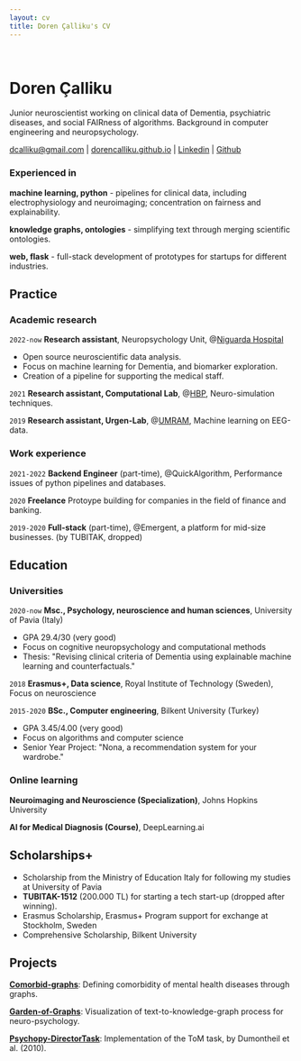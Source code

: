 ```yaml
---
layout: cv
title: Doren Çalliku's CV
---
```

<br>

# Doren Çalliku

Junior neuroscientist working on clinical data of Dementia, psychiatric diseases, and social FAIRness of algorithms. Background in computer engineering and neuropsychology. 

<div id="webaddress">
<a href="mailto:dcalliku@gmail.com">dcalliku@gmail.com</a>
| <a href="https://dorencalliku.github.io">dorencalliku.github.io</a>
| <a href="https://www.linkedin.com/in/doren-calliku-23a55623b/">Linkedin</a>
| <a href="https://github.com/DorenCalliku">Github</a>
</div>

### Experienced in

__machine learning, python__ - pipelines for clinical data, including electrophysiology and neuroimaging; concentration on fairness and explainability.

__knowledge graphs, ontologies__ - simplifying text through merging scientific ontologies. 

__web, flask__ - full-stack development of prototypes for startups for different industries. 

## Practice

### Academic research

`2022-now`
__Research assistant__, Neuropsychology Unit, @[Niguarda Hospital](https://www.ospedaleniguarda.it/EN/)

- Open source neuroscientific data analysis.
- Focus on machine learning for Dementia, and biomarker exploration. 
- Creation of a pipeline for supporting the medical staff.  

`2021`
__Research assistant, Computational Lab__, @[HBP](https://dangelo.unipv.it/researchlab/projects/hbp/), Neuro-simulation techniques.

`2019`
__Research assistant, Urgen-Lab__, @[UMRAM](http://umram.bilkent.edu.tr/index.php/research-groups/), Machine learning on EEG-data.

### Work experience

`2021-2022`
__Backend Engineer__ (part-time), @QuickAlgorithm, Performance issues of python pipelines and databases.

`2020`
__Freelance__ Protoype building for companies in the field of finance and banking.

`2019-2020`
__Full-stack__ (part-time), @Emergent, a platform for mid-size businesses. (by TUBITAK, dropped)

## Education

### Universities

`2020-now`
__Msc., Psychology, neuroscience and human sciences__, University of Pavia (Italy)

- GPA 29.4/30 (very good)
- Focus on cognitive neuropsychology and computational methods
- Thesis: "Revising clinical criteria of Dementia using explainable machine learning and counterfactuals."

`2018`
__Erasmus+, Data science__, Royal Institute of Technology (Sweden), Focus on neuroscience

`2015-2020`
__BSc., Computer engineering__, Bilkent University (Turkey)

- GPA 3.45/4.00 (very good)
- Focus on algorithms and computer science
- Senior Year Project: "Nona, a recommendation system for your wardrobe."

### Online learning

__Neuroimaging and Neuroscience (Specialization)__, Johns Hopkins University

__AI for Medical Diagnosis (Course)__, DeepLearning.ai

## Scholarships+

- Scholarship from the Ministry of Education Italy for following my studies at University of Pavia
- __TUBITAK-1512__ (200.000 TL) for starting a tech start-up (dropped after winning).
- Erasmus Scholarship, Erasmus+ Program support for exchange at Stockholm, Sweden
- Comprehensive Scholarship, Bilkent University

## Projects

__[Comorbid-graphs](https://github.com/DorenCalliku/comorbid-graphs)__: Defining comorbidity of mental health diseases through graphs.

__[Garden-of-Graphs](http://garden-of-graphs.herokuapp.com/)__: Visualization of text-to-knowledge-graph process for neuro-psychology.

__[Psychopy-DirectorTask](https://github.com/DorenCalliku/directortask)__: Implementation of the ToM task, by Dumontheil et al. (2010).

<!-- ### Footer

Last updated: November 2022 -->


